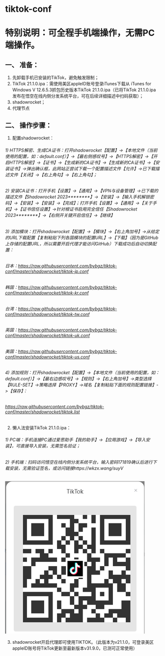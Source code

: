 # tiktok-conf

# 特别说明：可全程手机端操作，无需PC端操作。


## 一、	准备：
1.	先卸载手机已安装的TikTok，避免触发限制；
2.	TikTok 21.1.0.ipa：需使用美区appleID账号登录iTunes下载从 iTunes for Windows V 12.6.5.3抓包历史版本TikTok 21.1.0.ipa（已将TikTok 21.1.0.ipa发布在悟空在线内侧分发系统平台，可在后续详细描述中扫码获取）；
3.	shadowrocket；
4.	代理节点


## 二、	操作步骤：
1.	配置shadowrocket：
######   1) HTTPS解密、生成CA证书：打开shadowrocket【配置】->【本地文件（当前使用的配置，如：default.conf）】->【最右侧感叹号】->【HTTPS解密】->【开启HTTPS解密】->【证书】->【生成新的CA证书】->【生成新的CA证书】->【安装证书】->弹出确认框，此网站正尝试下载一个配置描述文件【允许】->已下载描述文件【关闭】->【右上角勾】->【右上角勾】；
######   2) 安装CA证书：打开手机【设置】->【通用】->【VPN与设备管理】->已下载的描述文件【Shadowrocket 2023********】->【安装】->【输入手机解锁密码】->【安装】->【安装】->【完成】；打开手机【设置】->【通用】->【关于手机】->【证书信任设置】->针对根证书启用完全信任【Shadowrocket 2023********】->【右侧开关键开启信任】->【继续】
######   3) 添加模块：打开shadowrocket【配置】->【模块】->【右上角加号】->从给定的URL下载配置【复制粘贴下列各国模块的配置URL】->【下载】（因为是GitHub上存储的配置URL，所以需要开启代理才能访问GitHub）下载成功后自动切换配置：
######      日本：https://raw.githubusercontent.com/bybgz/tiktok-conf/master/shadowrocket/tiktok-jp.conf
######      韩国：https://raw.githubusercontent.com/bybgz/tiktok-conf/master/shadowrocket/tiktok-kr.conf
######      台湾：https://raw.githubusercontent.com/bybgz/tiktok-conf/master/shadowrocket/tiktok-tw.conf
######      英国：https://raw.githubusercontent.com/bybgz/tiktok-conf/master/shadowrocket/tiktok-uk.conf
######      美国：https://raw.githubusercontent.com/bybgz/tiktok-conf/master/shadowrocket/tiktok-us.conf
######   4)	添加规则：打开shadowrocket【配置】->【本地文件（当前使用的配置，如：default.conf）】->【最右边感叹号】->【规则】->【右上角加号】->类型选择【RULE-SET】->策略选择【PROXY】->域名【复制粘贴下面的规则配置链接】->【保存】：
######      https://raw.githubusercontent.com/bybgz/tiktok-conf/master/shadowrocket/tiktok.list


2.	懒人法安装TikTok 21.1.0.ipa：
######   1) PC端：手机连接PC通过爱思助手【我的助手】->【应用游戏】->【导入安装】，可直接导入安装，无需签名验证； 
######   2) 手机端：扫码访问悟空在线内侧分发系统平台，输入密码171819确认后进行下载安装，无需验证签名，或访问链接https://wkzx.wang/suyV
![preview](./qr_code.png)



3.	shadowrocket开启代理即可使用TIKTOK。（此版本为v21.1.0，可登录美区appleID账号将TikTok更新至最新版本v31.9.0，已测可正常使用）

